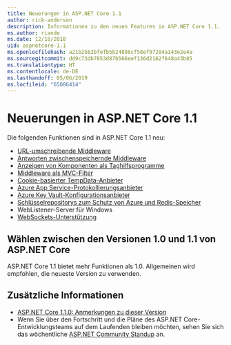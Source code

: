 ```yaml
---
title: Neuerungen in ASP.NET Core 1.1
author: rick-anderson
description: Informationen zu den neuen Features in ASP.NET Core 1.1.
ms.author: riande
ms.date: 12/18/2018
uid: aspnetcore-1.1
ms.openlocfilehash: a21b2b82bfefb5b24898cf58ef97284a143e2e4a
ms.sourcegitcommit: dd9c73db7853d87b566eef136d2162f648a43b85
ms.translationtype: HT
ms.contentlocale: de-DE
ms.lasthandoff: 05/06/2019
ms.locfileid: "65086414"
---
```

# <a name="whats-new-in-aspnet-core-11"></a>Neuerungen in ASP.NET Core 1.1

Die folgenden Funktionen sind in ASP.NET Core 1.1 neu:

- [URL-umschreibende Middleware](xref:fundamentals/url-rewriting)
- [Antworten zwischenspeichernde Middleware](xref:performance/caching/middleware)
- [Anzeigen von Komponenten als Taghilfsprogramme](xref:mvc/views/view-components#invoking-a-view-component-as-a-tag-helper)
- [Middleware als MVC-Filter](xref:mvc/controllers/filters#using-middleware-in-the-filter-pipeline)
- [Cookie-basierter TempData-Anbieter](xref:fundamentals/app-state#tempdata)
- [Azure App Service-Protokollierungsanbieter](xref:fundamentals/logging/index#azure-app-service-provider)
- [Azure Key Vault-Konfigurationsanbieter](xref:security/key-vault-configuration)
- [Schlüsselrepositorys zum Schutz von Azure und Redis-Speicher](xref:security/data-protection/implementation/key-storage-providers#azure-and-redis)
- WebListener-Server für Windows
- [WebSockets-Unterstützung](xref:fundamentals/websockets)

## <a name="choosing-between-versions-10-and-11-of-aspnet-core"></a>Wählen zwischen den Versionen 1.0 und 1.1 von ASP.NET Core

ASP.NET Core 1.1 bietet mehr Funktionen als 1.0. Allgemeinen wird empfohlen, die neueste Version zu verwenden.

## <a name="additional-information"></a>Zusätzliche Informationen

- [ASP.NET Core 1.1.0: Anmerkungen zu dieser Version](https://github.com/aspnet/Home/releases/tag/1.1.0)
- Wenn Sie über den Fortschritt und die Pläne des ASP.NET Core-Entwicklungsteams auf dem Laufenden bleiben möchten, sehen Sie sich das wöchentliche [ASP.NET Community Standup](https://live.asp.net/) an.
